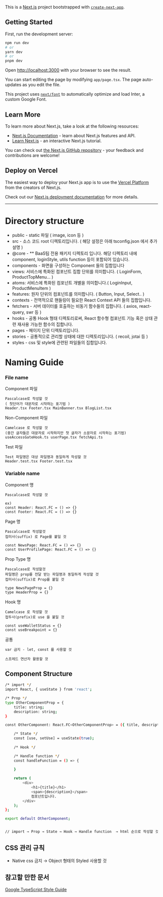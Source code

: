 This is a [Next.js](https://nextjs.org/) project bootstrapped with [`create-next-app`](https://github.com/vercel/next.js/tree/canary/packages/create-next-app).

## Getting Started

First, run the development server:

```bash
npm run dev
# or
yarn dev
# or
pnpm dev
```

Open [http://localhost:3000](http://localhost:3000) with your browser to see the result.

You can start editing the page by modifying `app/page.tsx`. The page auto-updates as you edit the file.

This project uses [`next/font`](https://nextjs.org/docs/basic-features/font-optimization) to automatically optimize and load Inter, a custom Google Font.

## Learn More

To learn more about Next.js, take a look at the following resources:

- [Next.js Documentation](https://nextjs.org/docs) - learn about Next.js features and API.
- [Learn Next.js](https://nextjs.org/learn) - an interactive Next.js tutorial.

You can check out [the Next.js GitHub repository](https://github.com/vercel/next.js/) - your feedback and contributions are welcome!

## Deploy on Vercel

The easiest way to deploy your Next.js app is to use the [Vercel Platform](https://vercel.com/new?utm_medium=default-template&filter=next.js&utm_source=create-next-app&utm_campaign=create-next-app-readme) from the creators of Next.js.

Check out our [Next.js deployment documentation](https://nextjs.org/docs/deployment) for more details.

---

# Directory structure

- public - static 파일 ( image, icon 등 )
- src - 소스 코드 root 디렉토리입니다. ( 해당 설정은 아래 tsconfig.json 에서 추가 설명 )
- @core - ** BaaS팀 전용 패키지 디렉토리 입니다. 해당 디렉토리 내에 component, loginStyle, utils function 등이 포함되어 있습니다.
- components - 화면을 구성하는 Component 들의 집합입니다
- views: 서비스에 특화된 컴포넌트 집합 단위를 의미합니다. ( LoginForm, ProductTopMenu… )
- atoms: 서비스에 특화된 컴포넌트 개별을 의미합니다.( LoginInput, ProductMenuItem )
- features: 원자 단위의 컴포넌트를 의미합니다. ( Button, Input, Select..  )
- contexts - 전역적으로 핸들링이 필요한 React Context API 들의 집합입니다.
- fetchers - 서버 데이터를 호출하는 비동기 함수들의 집합니다. ( axios, react-query, swr 등 )
- hooks - 공통 Hook 형태 디렉토리로써, React 함수형 컴포넌트 기능 혹은 상태 관련 재사용 가능한 함수의 집합니다.
- pages - 페이지 단위 디렉토리입니다.
- stories - 공통적으로 관리할 상태에 대한 디렉토리입니다. ( recoil, jotai 등 )
- styles - css 및 style에 관련된 파일들의 집합입니다.

# Naming Guide

### File name

Component 파일
```
Pascalcase로 작성할 것
( 첫단어가 대문자로 시작하는 표기법 )
Header.tsx Footer.tsx MainBanner.tsx BlogList.tsx
```
Non-Component 파일
```
Camelcase 로 작성할 것
(중간 글자들은 대문자로 시작하지만 첫 글자가 소문자로 시작하는 표기법)
useAccessGateHook.ts userPage.tsx fetchApi.ts
```
Test 파일
```
Test 파일명은 대상 파일명과 동일하게 작성할 것
Header.test.tsx Footer.test.tsx
```


### Variable name

Component 명
```
Pascalcase로 작성할 것

ex) 
const Header: React.FC = () => {}
const Footer: React.FC = () => {}
```

Page 명
```
Pascalcase로 작성할것
접미사(suffix) 로 Page를 붙일 것

const NewsPage: React.FC = () => {}
const UserProfilePage: React.FC = () => {}
```

Prop Type 명
```
Pascalcase로 작성할것
파일명은 prop를 전달 받는 파일명과 동일하게 작성할 것
접미사(suffix)로 Prop를 붙일 것

type NewsPageProp = {}
type HeaderProp = {}
```

Hook 명

```
Camelcase 로 작성할 것
접두사(prefix)로 use 을 붙일 것

const useWalletStatus = {}
const useBreakpoint = {}
```

공통

```
var 금지 - let, const 를 사용할 것

스프레드 연산자 활용할 것
```

## Component Structure

```bash
/* import */
import React, { useState } from 'react';

/* Prop */
type OtherComponentProp = {
	title: string;
	description: string;
}

const OtherComponent: React.FC<OtherComponentProp> = ({ title, description }) => {

	/* State */
	const [use, setUse] = useState(true);
	
	/* Hook */

	/* Handle function */
	const handleFunction = () => {
		
	}

	return (
		<div>
			<h1>{title}</h1>
			<span>{description}</span>
			컴포넌트입니다.
		</div>
	);
};

export default OtherComponent;


// import → Prop → State → Hook → Handle function  → html 순으로 작성할 것 
```

## CSS 관리 규칙

- Native css 금지 → Object 형태의 Styled 사용할 것

## 참고할 만한 문서

[Google TypeScript Style Guide](https://google.github.io/styleguide/tsguide.html)
